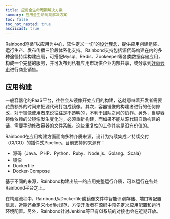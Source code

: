 ```yaml
---
title: 应用全生命周期解决方案
summary: 应用全生命周期解决方案
toc: false
toc_not_nested: true
asciicast: true
---
```

Rainbond遵循“以应用为中心，软件定义一切”的[设计理念](http://www.rainbond.com/docs/stable/getting-started/design-concept.html)，提供应用创建组装、运行生产、发布传播三阶段体系化支持。Rainbond支持包括源代码构建在内的多种途径持续构建应用，可搭配Mysql、Redis、Zookeeper等各类数据存储应用，构成一个完整的服务，并可发布到私有应用市场供企业内部共享，或分享到[好雨云市](http://app.goodrain.com)进行商业销售。

## 应用构建

一般容器化的PaaS平台，往往会从镜像开始应用的构建，这就意味着开发者需要花费额外的时间来把源代码打包成镜像。其次，容器镜像的构建者进行的任何修改，对于镜像使用者来说往往是不透明的，不利于团队之间的协作。另外，当容器镜像依赖的父镜像发生变化时，必须重新构建，而如果不能从源代码自动构建的话，需要手动修改容器的文件系统。这些重复性的工作其实是没有价值的。

Rainbond在应用构建方面面向多种介质来源，设计为持续集成／持续交付（CI/CD）的插件式Pipeline。目前支持的来源有：

* 源码（Java、PHP、Python、Ruby、Node.js、Golang、Scala）
* 镜像
* Dockerfile
* Docker-Compose

基于不同的来源，Rainbond构建出统一的应用完整运行介质，可以运行在各处Rainbond平台之上。

在构建流程中，Rainbond从Dockerfile或镜像文件中智能识别存储、端口等配置信息，近期还会定义rbdfile规范，方便开发者在源码中预先定义应用配置和运行环境配置。另外，Rainbond针对Jenkins等已有CI系统的对接也会在近期开放。